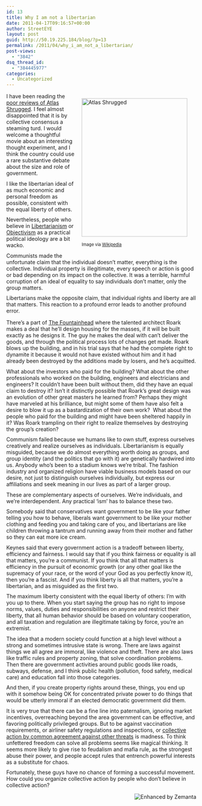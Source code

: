 ```yaml
---
id: 13
title: Why I am not a libertarian
date: 2011-04-17T09:16:57+00:00
author: StreetEYE
layout: post
guid: http://50.19.225.184/blog/?p=13
permalink: /2011/04/why_i_am_not_a_libertarian/
post-views:
  - "3842"
dsq_thread_id:
  - "384445977"
categories:
  - Uncategorized
---
```

<div class="zemanta-img mt-image-right" style="margin-top: 1em; margin-right: 1em; margin-bottom: 1em; margin-left: 1em; display: block; float: right; width: 290px; ">
  <a href="http://en.wikipedia.org/wiki/File:AtlasShrugged.jpg"><img src="http://upload.wikimedia.org/wikipedia/en/8/84/AtlasShrugged.jpg" alt="Atlas Shrugged" width="280" height="367" /></a></p> 
  
  <p class="zemanta-img-attribution" style="font-size:0.8em">
    Image via <a href="http://en.wikipedia.org/wiki/File:AtlasShrugged.jpg">Wikipedia</a>
  </p>
</div>

<span class="Apple-style-span" style="font-family: TimesRoman, serif; font-size: 16px; color: rgb(0, 0, 0); "></p> 

<p style="margin-top: 0px; margin-right: 0px; margin-bottom: 0.75em; margin-left: 0px; padding-top: 0px; padding-right: 0px; padding-bottom: 0px; padding-left: 0px; ">
  I have been reading the <a href="http://www.rottentomatoes.com/m/atlas_shrugged_part_i/">poor reviews of Atlas Shrugged</a>. I feel almost disappointed that it is by collective consensus a steaming turd. I would welcome a thoughtful movie about an interesting thought experiment, and I think the country could use a rare substantive debate about the size and role of government.
</p>

<p style="margin-top: 0px; margin-right: 0px; margin-bottom: 0.75em; margin-left: 0px; padding-top: 0px; padding-right: 0px; padding-bottom: 0px; padding-left: 0px; ">
  I like the libertarian ideal of as much economic and personal freedom as possible, consistent with the equal liberty of others.
</p>

<p style="margin-top: 0px; margin-right: 0px; margin-bottom: 0.75em; margin-left: 0px; padding-top: 0px; padding-right: 0px; padding-bottom: 0px; padding-left: 0px; ">
  Nevertheless, people who believe in <a href="http://en.wikipedia.org/wiki/Libertarianism">Libertarianism</a><span>&nbsp;o</span><span>r <a href="http://www.atlassociety.org/objectivism">Objectivism</a>&nbsp;</span>as a practical political ideology are a bit wacko.
</p>

<p style="margin-top: 0px; margin-right: 0px; margin-bottom: 0.75em; margin-left: 0px; padding-top: 0px; padding-right: 0px; padding-bottom: 0px; padding-left: 0px; ">
  Communists made the unfortunate claim that the individual doesn&#8217;t matter, everything is the collective. Individual property is illegitimate, every speech or action is good or bad depending on its impact on the collective. It was a terrible, harmful corruption of an ideal of equality to say individuals don&#8217;t matter, only the group matters.
</p>

<p style="margin-top: 0px; margin-right: 0px; margin-bottom: 0.75em; margin-left: 0px; padding-top: 0px; padding-right: 0px; padding-bottom: 0px; padding-left: 0px; ">
  Libertarians make the opposite claim, that individual rights and liberty are all that matters. This reaction to a&nbsp;profound error leads to another profound error.
</p>

<p>
  <!--more-->
</p>

<p style="margin-top: 0px; margin-right: 0px; margin-bottom: 0.75em; margin-left: 0px; padding-top: 0px; padding-right: 0px; padding-bottom: 0px; padding-left: 0px; ">
  There&#8217;s a part of <a href="http://www.amazon.com/Fountainhead-Ayn-Rand/dp/0451191153">The Fountainhead</a> where the talented architect Roark makes a deal that he&#8217;ll design housing for the masses, if it will be built exactly as he designs it. The guy he makes the deal with can&#8217;t deliver the goods, and through the political process lots of changes get made. Roark blows up the building, and in his trial says that he had the complete right to dynamite it because it would not have existed without him and it had already been destroyed by the additions made by losers, and he&#8217;s acquitted.
</p>

<p style="margin-top: 0px; margin-right: 0px; margin-bottom: 0.75em; margin-left: 0px; padding-top: 0px; padding-right: 0px; padding-bottom: 0px; padding-left: 0px; ">
  What about the investors who paid for the building?&nbsp;What about the other professionals who worked on the building, engineers and electricians and engineers? It couldn&#8217;t have been built without them, did they have an equal claim to destroy it? Isn&#8217;t it distinctly possible that Roark&#8217;s great design was an evolution of other great masters he learned from? Perhaps they might have marveled at his brilliance, but might some of them have also felt a desire to blow it up as a bastardization of their own work? &nbsp;What about the people who paid for the building and might have been sheltered happily in it? Was Roark trampling on their right to realize themselves by destroying the group&#8217;s creation?
</p>

<p style="margin-top: 0px; margin-right: 0px; margin-bottom: 0.75em; margin-left: 0px; padding-top: 0px; padding-right: 0px; padding-bottom: 0px; padding-left: 0px; ">
  Communism failed because we humans like to own stuff, express ourselves creatively and realize ourselves as individuals. Libertarianism is equally misguided, because we do almost everything worth doing as groups, and group identity (and the politics that go with it) are genetically hardwired into us. Anybody who&#8217;s been to a stadium knows we&#8217;re tribal. The fashion industry and organized religion have viable business models based on our desire, not just to distinguish ourselves individually, but express our affiliations and seek meaning in our lives as part of a larger group.
</p>

<p style="margin-top: 0px; margin-right: 0px; margin-bottom: 0.75em; margin-left: 0px; padding-top: 0px; padding-right: 0px; padding-bottom: 0px; padding-left: 0px; ">
  These are complementary aspects of ourselves. We&#8217;re individuals, and we&#8217;re interdependent. Any practical &#8216;ism&#8217; has to balance these two.
</p>

<p style="margin-top: 0px; margin-right: 0px; margin-bottom: 0.75em; margin-left: 0px; padding-top: 0px; padding-right: 0px; padding-bottom: 0px; padding-left: 0px; ">
  Somebody said that conservatives want government to be like your father telling you how to behave, liberals want government to be like your mother clothing and feeding you and taking care of you, and libertarians are like children throwing a tantrum and running away from their mother and father so they can eat more ice cream.
</p>

<p style="margin-top: 0px; margin-right: 0px; margin-bottom: 0.75em; margin-left: 0px; padding-top: 0px; padding-right: 0px; padding-bottom: 0px; padding-left: 0px; ">
  Keynes said that every government action is a tradeoff between liberty, efficiency and fairness. I would say that if you think fairness or equality is all that matters, you&#8217;re a communist. If you think that all that matters is efficiency in the pursuit of economic growth (or any other goal like the supremacy of your race, or the word of your God as you perfectly know it), then you&#8217;re a fascist. And if you think liberty is all that matters, you&#8217;re a libertarian, and as misguided as the first two.
</p>

<p style="margin-top: 0px; margin-right: 0px; margin-bottom: 0.75em; margin-left: 0px; padding-top: 0px; padding-right: 0px; padding-bottom: 0px; padding-left: 0px; ">
  The maximum liberty consistent with the equal liberty of others: I&#8217;m with you up to there. When you start saying the group has no right to impose norms, values, duties and responsibilities on anyone and restrict their liberty, that all human behavior should be based on voluntary cooperation, and all taxation and regulation are illegitimate taking by force, you&#8217;re an extremist.
</p>

<p style="margin-top: 0px; margin-right: 0px; margin-bottom: 0.75em; margin-left: 0px; padding-top: 0px; padding-right: 0px; padding-bottom: 0px; padding-left: 0px; ">
  The idea that a modern society could function at a high level without a strong and sometimes intrusive state is wrong. There are laws against things we all agree are immoral, like violence and theft. There are also laws like traffic rules and property zoning, that solve coordination problems. Then there are government activities around public goods like roads, subways, defense, and I think public health (pollution, food safety, medical care) and education fall into those categories.&nbsp;
</p>

<p style="margin-top: 0px; margin-right: 0px; margin-bottom: 0.75em; margin-left: 0px; padding-top: 0px; padding-right: 0px; padding-bottom: 0px; padding-left: 0px; ">
  And then, if you create property rights around these, things, you end up with it somehow being OK for concentrated private power to do things that would be utterly immoral if an elected democratic government did them.
</p>

<p style="margin-top: 0px; margin-right: 0px; margin-bottom: 0.75em; margin-left: 0px; padding-top: 0px; padding-right: 0px; padding-bottom: 0px; padding-left: 0px; ">
  It is very true that there can be a fine line into paternalism, ignoring market incentives, overreaching beyond the area government can be effective, and favoring politically privileged groups. But to be against vaccination requirements, or airliner safety regulations and inspections, or <a href="http://mises.org/daily/5065/Empirical-Evidence-That-Brad-DeLong-Is-Completely-Obtuse">collective action by common agreement against other threats</a> is madness.&nbsp;To think unfettered freedom can solve all problems seems like magical thinking. It seems more likely to give rise to feudalism and mafia rule, as the strongest abuse their power, and people accept rules that entrench powerful interests as a substitute for chaos.
</p>

<p style="margin-top: 0px; margin-right: 0px; margin-bottom: 0.75em; margin-left: 0px; padding-top: 0px; padding-right: 0px; padding-bottom: 0px; padding-left: 0px; ">
  Fortunately, these guys have no chance of forming a successful movement. How could you organize collective action by people who don&#8217;t believe in collective action?
</p>

<p>
  </span>
</p>

<div class="zemanta-pixie" style="margin-top:10px;height:15px">
  <a class="zemanta-pixie-a" href="http://www.zemanta.com/" title="Enhanced by Zemanta"><img class="zemanta-pixie-img" src="http://img.zemanta.com/zemified_e.png?x-id=ac60aae4-87fb-43ed-8175-3ea6f0d20ccb" alt="Enhanced by Zemanta" style="border:none;float:right" /></a>
</div>